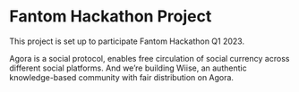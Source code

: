 # Fantom Hackathon Project
This project is set up to participate Fantom Hackathon Q1 2023.

Agora is a social protocol, enables free circulation of social currency across different social platforms.
And we’re building Wiise, an authentic knowledge-based community with fair distribution on Agora.

